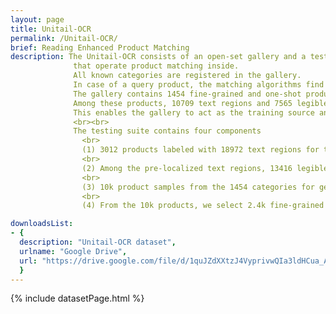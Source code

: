 ```yaml
---
layout: page
title: Unitail-OCR
permalink: /Unitail-OCR/
brief: Reading Enhanced Product Matching
description: The Unitail-OCR consists of an open-set gallery and a testing suite 
              that operate product matching inside.  
              All known categories are registered in the gallery. 
              In case of a query product, the matching algorithms find the top ranked category in the gallery.
              The gallery contains 1454 fine-grained and one-shot product categories. 
              Among these products, 10709 text regions and 7565 legible text transcriptions (words) are annotated. 
              This enables the gallery to act as the training source and the matching reference.
              <br><br>
              The testing suite contains four components
                <br>
                (1) 3012 products labeled with 18972 text regions for text detection.
                <br>
                (2) Among the pre-localized text regions, 13416 legible word-level transcriptions for text recognition.
                <br>
                (3) 10k product samples from the 1454 categories for general evaluation on product matching.
                <br>
                (4) From the 10k products, we select 2.4k fine-grained samples (visually similar for humans) for hard-example evaluation on product matching.

downloadsList:
- {
  description: "Unitail-OCR dataset",
  urlname: "Google Drive",
  url: "https://drive.google.com/file/d/1quJZdXXtzJ4VyprivwQIa3ldHCua_Ayq/view?usp=sharing"
  }
---
```

{% include datasetPage.html %}
